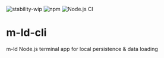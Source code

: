 ![stability-wip](https://img.shields.io/badge/stability-work_in_progress-lightgrey.svg)
![npm](https://img.shields.io/npm/v/@m-ld/m-ld-cli)
![Node.js CI](https://github.com/m-ld/m-ld-cli/actions/workflows/node.js.yml/badge.svg)

# m-ld-cli
m-ld Node.js terminal app for local persistence &amp; data loading
